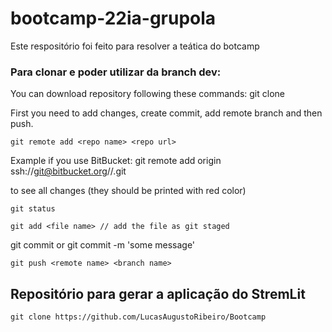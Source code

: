 # bootcamp-22ia-grupola
Este respositório foi feito para resolver a teática do botcamp

### Para clonar e poder utilizar da branch dev:

You can download repository following these commands:
git clone <depositry https or ssh link>

First you need to add changes, create commit, add remote branch and then push.

`git remote add <repo name> <repo url>`

Example if you use BitBucket: git remote add origin <href>ssh://git@bitbucket.org//.git</href>

to see all changes (they should be printed 
with red color)

`git status` 

`git add <file name> // add the file as git staged`

git commit or git commit -m 'some message'

`git push <remote name> <branch name>`

## Repositório para gerar a aplicação do StremLit

`git clone https://github.com/LucasAugustoRibeiro/Bootcamp`